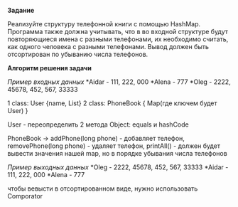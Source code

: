 **Задание**

Реализуйте структуру телефонной книги с помощью HashMap.
Программа также должна учитывать, что в во входной структуре будут повторяющиеся имена с разными телефонами, их необходимо считать, как одного человека с разными телефонами. Вывод должен быть отсортирован по убыванию числа телефонов.


**Алгоритм решения задачи**

*Пример входных данных*
*Aidar - 111, 222, 000
*Alena - 777
*Oleg - 2222, 45678, 452, 567, 33333

1 class: User {name, List<Integer>}
2 class: PhoneBook { Map(где ключем будет User) }

User - переопределить 2 метода Object: equals и hashCode

PhoneBook -> 
  addPhone(long phone) - добавляет телефон, 
  removePhone(long phone) - удаляет телефон, 
  printAll() - должен будет вывести значения нашей map, но в порядке убывания числа телефонов

*Пример выходных данных*
*Oleg - 2222, 45678, 452, 567, 33333
*Aidar - 111, 222, 000
*Alena - 777

чтобы вевысти в отсортированном виде, нужно использовать Comporator
